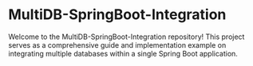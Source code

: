 # MultiDB-SpringBoot-Integration
Welcome to the MultiDB-SpringBoot-Integration repository! This project serves as a comprehensive guide and implementation example on integrating multiple databases within a single Spring Boot application.
